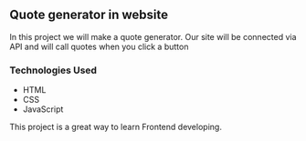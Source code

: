 ## Quote generator in website

In this project we will make a quote generator. Our site will be connected via API and will call quotes when you click a button


### Technologies Used
- HTML
- CSS
- JavaScript


This project is a great way to learn Frontend developing.
